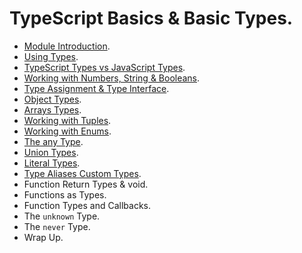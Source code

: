 # TypeScript Basics & Basic Types.

- [Module Introduction](./02_01.md).
- [Using Types](./02_02.md).
- [TypeScript Types vs JavaScript Types](./02_03.md).
- [Working with Numbers, String & Booleans](./02_04.md).
- [Type Assignment & Type Interface](./02_05.md).
- [Object Types](./02_06.md).
- [Arrays Types](./02_07.md).
- [Working with Tuples](./02_08.md').
- [Working with Enums](./02_09.md).
- [The any Type](./02_10.md).
- [Union Types](./02_11.md).
- [Literal Types](./02_12.md).
- [Type Aliases Custom Types](./02_13.md).
- Function Return Types & void.
- Functions as Types.
- Function Types and Callbacks.
- The `unknown` Type.
- The `never` Type.
- Wrap Up.